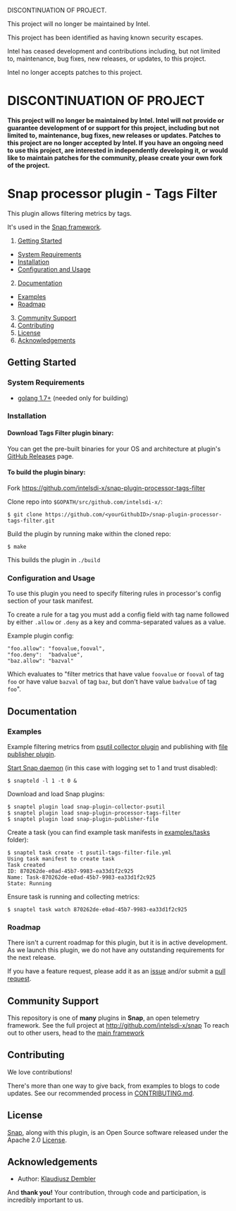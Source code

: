 DISCONTINUATION OF PROJECT. 

This project will no longer be maintained by Intel.

This project has been identified as having known security escapes.

Intel has ceased development and contributions including, but not limited to, maintenance, bug fixes, new releases, or updates, to this project.  

Intel no longer accepts patches to this project.

# DISCONTINUATION OF PROJECT 

**This project will no longer be maintained by Intel.  Intel will not provide or guarantee development of or support for this project, including but not limited to, maintenance, bug fixes, new releases or updates.  Patches to this project are no longer accepted by Intel. If you have an ongoing need to use this project, are interested in independently developing it, or would like to maintain patches for the community, please create your own fork of the project.**


# Snap processor plugin - Tags Filter

This plugin allows filtering metrics by tags.

It's used in the [Snap framework](http://github.com/intelsdi-x/snap).

1. [Getting Started](#getting-started)
  * [System Requirements](#system-requirements)
  * [Installation](#installation)
  * [Configuration and Usage](#configuration-and-usage)
2. [Documentation](#documentation)
  * [Examples](#examples)
  * [Roadmap](#roadmap)
3. [Community Support](#community-support)
4. [Contributing](#contributing)
5. [License](#license)
6. [Acknowledgements](#acknowledgements)

## Getting Started

### System Requirements

* [golang 1.7+](https://golang.org/dl/) (needed only for building)

### Installation

#### Download Tags Filter plugin binary:
You can get the pre-built binaries for your OS and architecture at plugin's [GitHub Releases](https://github.com/intelsdi-x/snap-plugin-processor-tags-filter/releases) page.

#### To build the plugin binary:
Fork https://github.com/intelsdi-x/snap-plugin-processor-tags-filter

Clone repo into `$GOPATH/src/github.com/intelsdi-x/`:

```
$ git clone https://github.com/<yourGithubID>/snap-plugin-processor-tags-filter.git
```

Build the plugin by running make within the cloned repo:
```
$ make
```
This builds the plugin in `./build`

### Configuration and Usage

To use this plugin you need to specify filtering rules in processor's config section of your task manifest.

To create a rule for a tag you must add a config field with tag name followed by either `.allow` or `.deny` as a key and comma-separated values as a value.

Example plugin config:
```
"foo.allow": "foovalue,fooval",
"foo.deny":  "badvalue",
"baz.allow": "bazval"
```
Which evaluates to "filter metrics that have value `foovalue` or `fooval` of tag `foo` or have value `bazval` of tag `baz`, but don't have value `badvalue` of tag `foo`".

## Documentation

### Examples

Example filtering metrics from [psutil collector plugin](https://github.com/intelsdi-x/snap-plugin-collector-psutil) and publishing with [file publisher plugin](https://github.com/intelsdi-x/snap-plugin-publisher-file).

[Start Snap daemon](https://github.com/intelsdi-x/snap#running-snap) (in this case with logging set to 1 and trust disabled):
```
$ snapteld -l 1 -t 0 &
```

Download and load Snap plugins:
```
$ snaptel plugin load snap-plugin-collector-psutil
$ snaptel plugin load snap-plugin-processor-tags-filter
$ snaptel plugin load snap-plugin-publisher-file
```

Create a task (you can find example task manifests in [examples/tasks](https://github.com/intelsdi-x/snap-plugin-processor-tags-filter/tree/master/examples/tasks) folder):
```
$ snaptel task create -t psutil-tags-filter-file.yml
Using task manifest to create task
Task created
ID: 870262de-e0ad-45b7-9983-ea33d1f2c925
Name: Task-870262de-e0ad-45b7-9983-ea33d1f2c925
State: Running
```

Ensure task is running and collecting metrics:
```
$ snaptel task watch 870262de-e0ad-45b7-9983-ea33d1f2c925
```

### Roadmap

There isn't a current roadmap for this plugin, but it is in active development. As we launch this plugin, we do not have any outstanding requirements for the next release.

If you have a feature request, please add it as an [issue](https://github.com/intelsdi-x/snap-plugin-processor-tags-filter/issues/new) and/or submit a [pull request](https://github.com/intelsdi-x/snap-plugin-processor-tags-filter/pulls).

## Community Support
This repository is one of **many** plugins in **Snap**, an open telemetry framework. See the full project at http://github.com/intelsdi-x/snap To reach out to other users, head to the [main framework](https://github.com/intelsdi-x/snap#community-support)

## Contributing
We love contributions! 

There's more than one way to give back, from examples to blogs to code updates. See our recommended process in [CONTRIBUTING.md](CONTRIBUTING.md).

## License
[Snap](http://github.com/intelsdi-x/snap), along with this plugin, is an Open Source software released under the Apache 2.0 [License](LICENSE).

## Acknowledgements
* Author: [Klaudiusz Dembler](https://github.com/kdembler)

And **thank you!** Your contribution, through code and participation, is incredibly important to us.
